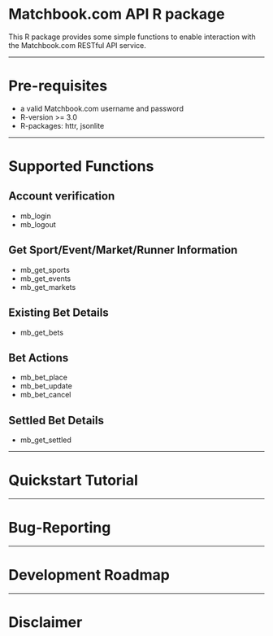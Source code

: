 # Matchbook.com API R package #

This R package provides some simple functions to enable interaction with the Matchbook.com RESTful API service.

* * *
# Pre-requisites 

* a valid Matchbook.com username and password
* R-version >= 3.0
* R-packages: httr, jsonlite

* * *
# Supported Functions

## Account verification
* mb_login
* mb_logout

## Get Sport/Event/Market/Runner Information
* mb_get_sports
* mb_get_events
* mb_get_markets

## Existing Bet Details
* mb_get_bets

## Bet Actions
* mb_bet_place
* mb_bet_update
* mb_bet_cancel

## Settled Bet Details
* mb_get_settled

* * *
# Quickstart Tutorial

* * *
# Bug-Reporting

* * *
# Development Roadmap

* * *
# Disclaimer

